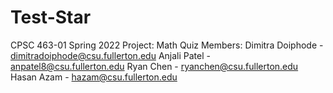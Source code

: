 # Test-Star
CPSC 463-01
Spring 2022
Project: Math Quiz
Members:
Dimitra Doiphode - dimitradoiphode@csu.fullerton.edu
Anjali Patel - anpatel8@csu.fullerton.edu
Ryan Chen - ryanchen@csu.fullerton.edu
Hasan Azam - hazam@csu.fullerton.edu
